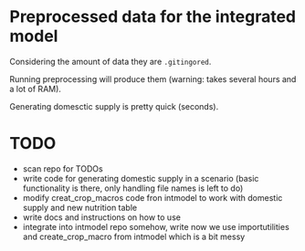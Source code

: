 # Preprocessed data for the integrated model

Considering the amount of data they are ```.gitingored```. 

Running preprocessing will produce them (warning: takes several hours and a lot of RAM).

Generating domesctic supply is pretty quick (seconds).

# TODO
- scan repo for TODOs
- write code for generating domestic supply in a scenario (basic functionality is there, only handling file names is left to do)
- modify creat_crop_macros code fron intmodel to work with domestic supply and new nutrition table
- write docs and instructions on how to use
- integrate into intmodel repo somehow, write now we use importutilities and create_crop_macro from intmodel which is a bit messy